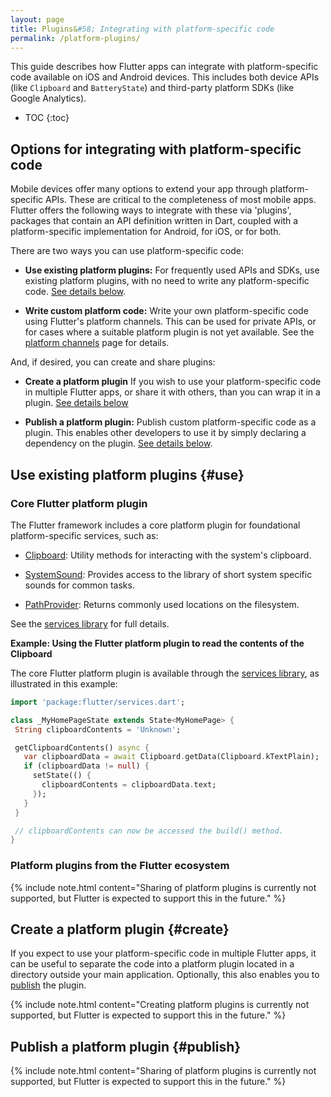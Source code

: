 ```yaml
---
layout: page
title: Plugins&#58; Integrating with platform-specific code
permalink: /platform-plugins/
---
```


This guide describes how Flutter apps can integrate with platform-specific code
available on iOS and Android devices. This includes both device APIs (like
`Clipboard` and `BatteryState`) and third-party platform SDKs (like Google
Analytics).

* TOC
{:toc}

## Options for integrating with platform-specific code

Mobile devices offer many options to extend your app through platform-specific
APIs. These are critical to the completeness of most mobile apps. Flutter offers
the following ways to integrate with these via 'plugins', packages that contain
an API definition written in Dart, coupled with a platform-specific
implementation for Android, for iOS, or for both.

There are two ways you can use platform-specific code:

* **Use existing platform plugins:** For frequently used APIs and SDKs, use
 existing platform plugins, with no need to write any platform-specific code.
 [See details below](#use).

* **Write custom platform code:** Write your own platform-specific code using
 Flutter's platform channels. This can be used for private APIs, or for cases
 where a suitable platform plugin is not yet available. See the [platform channels](/platform-channels/)
 page for details.

And, if desired, you can create and share plugins:

* **Create a platform plugin** If you wish to use your platform-specific code in
 multiple Flutter apps, or share it with others, than you can wrap it in a
 plugin. [See details below](#create)

* **Publish a platform plugin:** Publish custom platform-specific code as a
 plugin. This enables other developers to use it by simply declaring a
 dependency on the plugin. [See details below](#publish).

## Use existing platform plugins {#use}

### Core Flutter platform plugin

The Flutter framework includes a core platform plugin for foundational
platform-specific services, such as:

* [Clipboard](https://docs.flutter.io/flutter/services/Clipboard-class.html):
Utility methods for interacting with the system's clipboard.

* [SystemSound](https://docs.flutter.io/flutter/services/SystemSound-class.html):
Provides access to the library of short system specific sounds for common tasks.

* [PathProvider](https://docs.flutter.io/flutter/services/PathProvider-class.html):
Returns commonly used locations on the filesystem.

See the [services library](https://docs.flutter.io/flutter/services/services-library.html)
for full details.

**Example: Using the Flutter platform plugin to read the contents of the Clipboard**

The core Flutter platform plugin is available through the [services
library](https://docs.flutter.io/flutter/services/services-library.html), as
illustrated in this example:

<!-- skip -->
```dart
import 'package:flutter/services.dart';

class _MyHomePageState extends State<MyHomePage> {
 String clipboardContents = 'Unknown';

 getClipboardContents() async {
   var clipboardData = await Clipboard.getData(Clipboard.kTextPlain);
   if (clipboardData != null) {
     setState(() {
       clipboardContents = clipboardData.text;
     });
   }
 }

 // clipboardContents can now be accessed the build() method.
}
```

### Platform plugins from the Flutter ecosystem

{% include note.html content="Sharing of platform plugins is currently not
supported, but Flutter is expected to support this in the future." %}


## Create a platform plugin {#create}

If you expect to use your platform-specific code in multiple Flutter apps, it
can be useful to separate the code into a platform plugin located in a directory
outside your main application. Optionally, this also enables you to
[publish](#publish) the plugin.

{% include note.html content="Creating platform plugins is currently not
supported, but Flutter is expected to support this in the future." %}

## Publish a platform plugin {#publish}

{% include note.html content="Sharing of platform plugins is currently not
supported, but Flutter is expected to support this in the future." %}